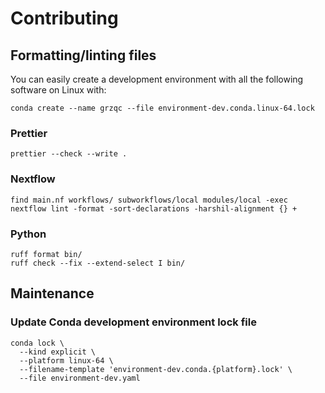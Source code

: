 # Contributing

## Formatting/linting files

You can easily create a development environment with all the following software on Linux with:

```shell
conda create --name grzqc --file environment-dev.conda.linux-64.lock
```

### Prettier

```shell
prettier --check --write .
```

### Nextflow

```shell
find main.nf workflows/ subworkflows/local modules/local -exec nextflow lint -format -sort-declarations -harshil-alignment {} +
```

### Python

```shell
ruff format bin/
ruff check --fix --extend-select I bin/
```

## Maintenance

### Update Conda development environment lock file

```shell
conda lock \
  --kind explicit \
  --platform linux-64 \
  --filename-template 'environment-dev.conda.{platform}.lock' \
  --file environment-dev.yaml
```
